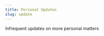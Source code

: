 ```yaml
---
title: Personal Updates
slug: update
---
```

<p class="attention-grabber">Infrequent updates on more personal matters</p>
